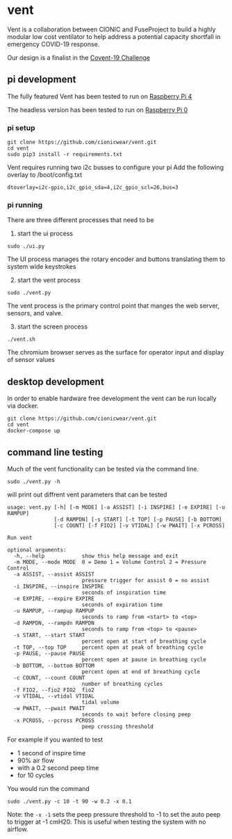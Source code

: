 # vent

Vent is a collaboration between CIONIC and FuseProject to build a highly modular low cost ventilator 
to help address a potential capacity shortfall in emergency COVID-19 response.

Our design is a finalist in the [Covent-19 Challenge](https://www.coventchallenge.com/)

## pi development

The fully featured Vent has been tested to run on [Raspberry Pi 4](https://www.raspberrypi.org/products/raspberry-pi-4-model-b/) 

The headless version has been tested to run on [Raspberry Pi 0](https://www.raspberrypi.org/products/raspberry-pi-zero-w/)

### pi setup

```
git clone https://github.com/cionicwear/vent.git
cd vent
sudo pip3 install -r requirements.txt
```

Vent requires running two i2c busses to configure your pi
Add the following overlay to /boot/config.txt
```
dtoverlay=i2c-gpio,i2c_gpio_sda=4,i2c_gpio_scl=26,bus=3
```

  
### pi running

There are three different processes that need to be 

1. start the ui process
```
sudo ./ui.py
```
The UI process manages the rotary encoder and buttons translating them to system wide keystrokes

2. start the vent process
```
sudo ./vent.py
```
The vent process is the primary control point that manges the web server, sensors, and valve.

3. start the screen process
```
./vent.sh
```
The chromium browser serves as the surface for operator input and display of sensor values


## desktop development

In order to enable hardware free development the vent can be run locally via docker.
```
git clone https://github.com/cionicwear/vent.git
cd vent
docker-compose up
```

## command line testing

Much of the vent functionality can be tested via the command line.  

```
sudo ./vent.py -h
```

will print out diffrent vent parameters that can be tested

```
usage: vent.py [-h] [-m MODE] [-a ASSIST] [-i INSPIRE] [-e EXPIRE] [-u RAMPUP]
               [-d RAMPDN] [-s START] [-t TOP] [-p PAUSE] [-b BOTTOM]
               [-c COUNT] [-f FIO2] [-v VTIDAL] [-w PWAIT] [-x PCROSS]

Run vent

optional arguments:
  -h, --help            show this help message and exit
  -m MODE, --mode MODE  0 = Demo 1 = Volume Control 2 = Pressure Control
  -a ASSIST, --assist ASSIST
                        pressure trigger for assist 0 = no assist
  -i INSPIRE, --inspire INSPIRE
                        seconds of inspiration time
  -e EXPIRE, --expire EXPIRE
                        seconds of expiration time
  -u RAMPUP, --rampup RAMPUP
                        seconds to ramp from <start> to <top>
  -d RAMPDN, --rampdn RAMPDN
                        seconds to ramp from <top> to <pause>
  -s START, --start START
                        percent open at start of breathing cycle
  -t TOP, --top TOP     percent open at peak of breathing cycle
  -p PAUSE, --pause PAUSE
                        percent open at pause in breathing cycle
  -b BOTTOM, --bottom BOTTOM
                        percent open at end of breathing cycle
  -c COUNT, --count COUNT
                        number of breathing cycles
  -f FIO2, --fio2 FIO2  fio2
  -v VTIDAL, --vtidal VTIDAL
                        tidal volume
  -w PWAIT, --pwait PWAIT
                        seconds to wait before closing peep
  -x PCROSS, --pcross PCROSS
                        peep crossing threshold
```

For example if you wanted to test
 - 1 second of inspire time
 - 90% air flow
 - with a 0.2 second peep time
 - for 10 cycles

You would run the command

```
sudo ./vent.py -c 10 -t 90 -w 0.2 -x 0.1
```

Note: the `-x -1` sets the peep pressure threshold to -1 to set the auto peep to trigger at -1 cmH20.  This is useful when testing the system with no airflow.
